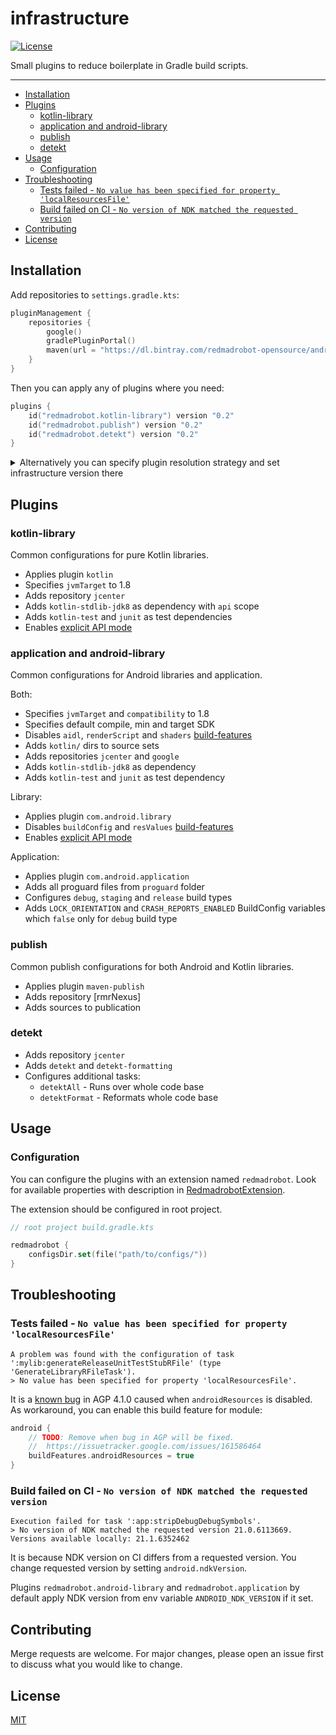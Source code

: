 # infrastructure <GitLab path="android-research/knowledge/tree/master/libs/infrastructure"/>
[![License](https://img.shields.io/badge/license-MIT-green)][license]

Small plugins to reduce boilerplate in Gradle build scripts.

---
<!-- START doctoc generated TOC please keep comment here to allow auto update -->
<!-- DON'T EDIT THIS SECTION, INSTEAD RE-RUN doctoc TO UPDATE -->


- [Installation](#installation)
- [Plugins](#plugins)
  - [kotlin-library](#kotlin-library)
  - [application and android-library](#application-and-android-library)
  - [publish](#publish)
  - [detekt](#detekt)
- [Usage](#usage)
  - [Configuration](#configuration)
- [Troubleshooting](#troubleshooting)
  - [Tests failed - `No value has been specified for property 'localResourcesFile'`](#tests-failed---no-value-has-been-specified-for-property-localresourcesfile)
  - [Build failed on CI - `No version of NDK matched the requested version`](#build-failed-on-ci---no-version-of-ndk-matched-the-requested-version)
- [Contributing](#contributing)
- [License](#license)

<!-- END doctoc generated TOC please keep comment here to allow auto update -->

## Installation

Add repositories to `settings.gradle.kts`:
```kotlin
pluginManagement {
    repositories {
        google()
        gradlePluginPortal()
        maven(url = "https://dl.bintray.com/redmadrobot-opensource/android")
    }
}
```

Then you can apply any of plugins where you need:
```kotlin
plugins {
    id("redmadrobot.kotlin-library") version "0.2"
    id("redmadrobot.publish") version "0.2"
    id("redmadrobot.detekt") version "0.2"
}
```

<details>
  <summary>Alternatively you can specify plugin resolution strategy and set infrastructure version there</summary>

```kotlin
// settings.gradle.kts
pluginManagement {
    //...

    resolutionStrategy {
        eachPlugin {
            if (requested.id.namespace == "redmadrobot") {
                useModule("com.redmadrobot.build:infrastructure:0.2")
            }
        }
    }
}

// build.gradle.kts
plugins {
    id("redmadrobot.kotlin-library")
    id("redmadrobot.publish")
    id("redmadrobot.detekt")
}
```
</details>

## Plugins

### kotlin-library

Common configurations for pure Kotlin libraries.

- Applies plugin `kotlin`
- Specifies `jvmTarget` to 1.8
- Adds repository `jcenter`
- Adds `kotlin-stdlib-jdk8` as dependency with `api` scope
- Adds `kotlin-test` and `junit` as test dependencies
- Enables [explicit API mode][explicit-api]

### application and android-library

Common configurations for Android libraries and application.

Both:
- Specifies `jvmTarget` and `compatibility` to 1.8
- Specifies default compile, min and target SDK
- Disables `aidl`, `renderScript` and `shaders` [build-features]
- Adds `kotlin/` dirs to source sets
- Adds repositories `jcenter` and `google`
- Adds `kotlin-stdlib-jdk8` as dependency
- Adds `kotlin-test` and `junit` as test dependency

Library:
- Applies plugin `com.android.library`
- Disables `buildConfig` and `resValues` [build-features] 
- Enables [explicit API mode][explicit-api]

Application:
- Applies plugin `com.android.application`
- Adds all proguard files from `proguard` folder
- Configures `debug`, `staging` and `release` build types
- Adds `LOCK_ORIENTATION` and `CRASH_REPORTS_ENABLED` BuildConfig variables which `false` only for `debug` build type

### publish

Common publish configurations for both Android and Kotlin libraries.

- Applies plugin `maven-publish`
- Adds repository [rmrNexus]
- Adds sources to publication

### detekt

- Adds repository `jcenter`
- Adds `detekt` and `detekt-formatting`
- Configures additional tasks:
  - `detektAll` - Runs over whole code base
  - `detektFormat` - Reformats whole code base

## Usage

### Configuration

You can configure the plugins with an extension named `redmadrobot`.
Look for available properties with description in [RedmadrobotExtension].

The extension should be configured in root project.
```kotlin
// root project build.gradle.kts

redmadrobot {
    configsDir.set(file("path/to/configs/"))
}
```

## Troubleshooting

### Tests failed - `No value has been specified for property 'localResourcesFile'`

```
A problem was found with the configuration of task ':mylib:generateReleaseUnitTestStubRFile' (type 'GenerateLibraryRFileTask').
> No value has been specified for property 'localResourcesFile'.
```

It is a [known bug](https://issuetracker.google.com/issues/161586464) in AGP 4.1.0 caused when `androidResources` is disabled.
As workaround, you can enable this build feature for module:
```kotlin
android {
    // TODO: Remove when bug in AGP will be fixed.
    //  https://issuetracker.google.com/issues/161586464
    buildFeatures.androidResources = true
}
```

### Build failed on CI - `No version of NDK matched the requested version`

```
Execution failed for task ':app:stripDebugDebugSymbols'.
> No version of NDK matched the requested version 21.0.6113669. Versions available locally: 21.1.6352462
```

It is because NDK version on CI differs from a requested version.
You change requested version by setting `android.ndkVersion`.

Plugins `redmadrobot.android-library` and `redmadrobot.application` by default apply NDK version from env variable `ANDROID_NDK_VERSION` if it set.

## Contributing
Merge requests are welcome.
For major changes, please open an issue first to discuss what you would like to change.

## License

[MIT][license]

[RedmadrobotExtension]: src/main/kotlin/extension/RedmadrobotExtension.kt

[license]: LICENSE
[build-features]: https://developer.android.com/reference/tools/gradle-api/com/android/build/api/dsl/BuildFeatures
[explicit-api]: https://kotlinlang.org/docs/reference/whatsnew14.html#explicit-api-mode-for-library-authors
